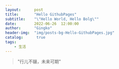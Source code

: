 ```yaml
---
layout:      post
title:       "Hello GithubPages"
subtitle:    "\"Hello World, Hello Bolg\""
date:        2022-06-26  12:00:00
author:      "Gingko"
header-img:  "img/posts-bg-Hello-GithubPages.jpg"
catalog:      true
tags:
    - 生活
---
```

> "行儿不辍，未来可期"